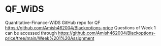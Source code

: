 # QF_WiDS
Quantitative-Finance-WiDS
GitHub repo for QF https://github.com/Amish462004/Blackoptions-price
Questions of Week 1 can be accessed through https://github.com/Amish462004/Blackoptions-price/tree/main/Week%201%20Assignment
